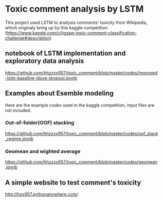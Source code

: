 # Toxic comment analysis by LSTM
This project used LSTM to analysis comments' toxicity from Wikipedia, which originaly bring up by this kaggle competition
(https://www.kaggle.com/c/jigsaw-toxic-comment-classification-challenge#description)

## notebook of LSTM implementation and exploratory data analysis
https://github.com/hhzzxx957/toxic_comment/blob/master/codes/improved-lstm-baseline-glove-dropout.ipynb

## Examples about Esemble modeling

Here are the example codes used in the kaggle competition, input files are not included.
### Out-of-folder(OOF) stacking
https://github.com/hhzzxx957/toxic_comment/blob/master/codes/oof_stack_regime.ipynb
### Geomean and wighted average
https://github.com/hhzzxx957/toxic_comment/blob/master/codes/geomean.ipynb

## A simple website to test comment's toxicity
http://hzx957.pythonanywhere.com/
